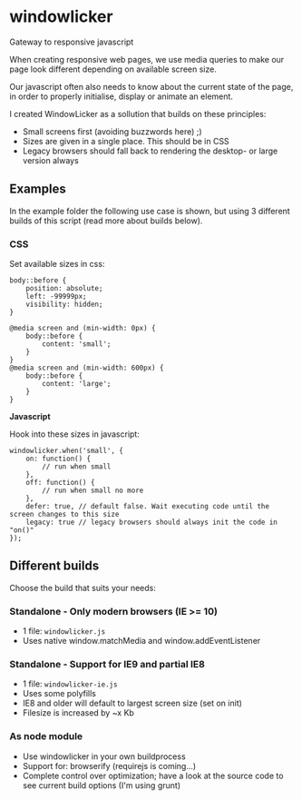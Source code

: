 # windowlicker

Gateway to responsive javascript

When creating responsive web pages, we use media queries to make our page look different depending on available screen size.

Our javascript often also needs to know about the current state of the page, in order to properly initialise, display or animate an element.

I created WindowLicker as a sollution that builds on these principles:

- Small screens first (avoiding buzzwords here) ;)
- Sizes are given in a single place. This should be in CSS
- Legacy browsers should fall back to rendering the desktop- or large version always

## Examples

In the example folder the following use case is shown, but using 3 different builds of this script (read more about builds below).

### CSS

Set available sizes in css:

    body::before {
    	position: absolute;
    	left: -99999px;
    	visibility: hidden;
    }

    @media screen and (min-width: 0px) {
    	body::before {
    		content: 'small';
    	}
    }
    @media screen and (min-width: 600px) {
    	body::before {
    		content: 'large';
    	}
    }

**Javascript**

Hook into these sizes in javascript:

    windowlicker.when('small', {
    	on: function() {
    		// run when small
    	},
    	off: function() {
    		// run when small no more
    	},
    	defer: true, // default false. Wait executing code until the screen changes to this size
    	legacy: true // legacy browsers should always init the code in "on()"
    });

## Different builds

Choose the build that suits your needs:

### Standalone - Only modern browsers (IE >= 10)

- 1 file: `windowlicker.js`
- Uses native window.matchMedia and window.addEventListener

### Standalone - Support for IE9 and partial IE8

- 1 file: `windowlicker-ie.js`
- Uses some polyfills
- IE8 and older will default to largest screen size (set on init)
- Filesize is increased by ~x Kb

### As node module

- Use windowlicker in your own buildprocess
- Support for: browserify (requirejs is coming...)
- Complete control over optimization; have a look at the source code to see current build options (I'm using grunt)
